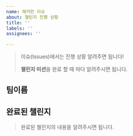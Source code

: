 ```yaml
---
name: 해커런 이슈
about: 챌린지 진행 상황
title: ''
labels: ''
assignees: ''

---
```


> 이슈(Issues)에서는 진행 상황 알려주면 됩니다!
>
> **챌린지 미션**을 완료 할 때 마다 알려주시면 됩니다.
>



## 팀이름





## 완료된 챌린지

> 완료된 챌린지의 내용을 알려주시면 됩니다.
